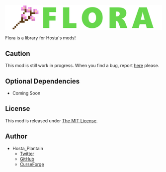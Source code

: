 ![](src/main/resources/logo.png)

Flora is a library for Hosta's mods!

## Caution

This mod is still work in progress. When you find a bug, report [here](https://github.com/HostaPlantain/Flora/issues/new) please.

## Optional Dependencies

+ Coming Soon

## License

This mod is released under [The MIT License](/LICENSE).

## Author

+ Hosta_Plantain
	+ [Twitter](https://twitter.com/hosta_plantain)
	+ [GitHub](https://github.com/HostaPlantain)
	+ [CurseForge](https://minecraft.curseforge.com/members/Hosta_Plantain)
